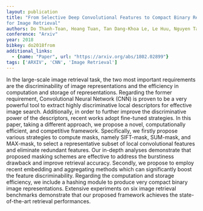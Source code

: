 ```yaml
---
layout: publication
title: "From Selective Deep Convolutional Features to Compact Binary Representations
for Image Retrieval"
authors: Do Thanh-Toan, Hoang Tuan, Tan Dang-Khoa Le, Le Huu, Nguyen Tam V., Cheung Ngai-Man
conference: "Arxiv"
year: 2018
bibkey: do2018from
additional_links:
  - {name: "Paper", url: "https://arxiv.org/abs/1802.02899"}
tags: ['ARXIV', 'CNN', 'Image Retrieval']
---
```

In the large-scale image retrieval task, the two most important requirements are
the discriminability of image representations and the efficiency in computation
and storage of representations. Regarding the former requirement, Convolutional
Neural Network (CNN) is proven to be a very powerful tool to extract highly
discriminative local descriptors for effective image search. Additionally, in
order to further improve the discriminative power of the descriptors, recent
works adopt fine-tuned strategies. In this paper, taking a different approach,
we propose a novel, computationally efficient, and competitive framework.
Specifically, we firstly propose various strategies to compute masks, namely
SIFT-mask, SUM-mask, and MAX-mask, to select a representative subset of local
convolutional features and eliminate redundant features. Our in-depth analyses
demonstrate that proposed masking schemes are effective to address the
burstiness drawback and improve retrieval accuracy. Secondly, we propose to
employ recent embedding and aggregating methods which can significantly boost
the feature discriminability. Regarding the computation and storage efficiency,
we include a hashing module to produce very compact binary image
representations. Extensive experiments on six image retrieval benchmarks
demonstrate that our proposed framework achieves the state-of-the-art retrieval
performances.
